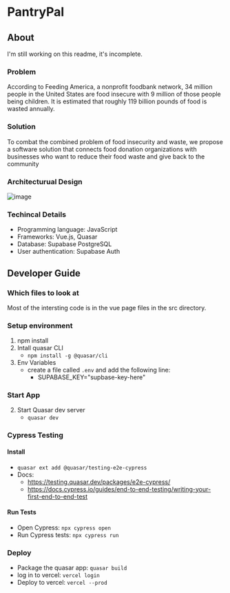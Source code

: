 # PantryPal

## About

I'm still working on this readme, it's incomplete.

### Problem

According to Feeding America, a nonprofit foodbank network, 34 million people in the United States are food insecure with 9 million of those people being children. It is estimated that roughly 119 billion pounds of food is wasted annually.

### Solution

To combat the combined problem of food insecurity and waste, we propose a software solution that connects food donation organizations with businesses who want to reduce their food waste and give back to the community

### Architecturual Design

![image](https://github.com/user-attachments/assets/000ef3d3-657b-4b3e-8071-195e989b9789)


### Techincal Details

- Programming language: JavaScript
- Frameworks: Vue.js, Quasar  
- Database: Supabase PostgreSQL  
- User authentication: Supabase Auth  

## Developer Guide

### Which files to look at

Most of the intersting code is in the vue page files in the src directory.

### Setup environment

1. npm install
2. Intall quasar CLI
    - `npm install -g @quasar/cli`
3. Env Variables
    - create a file called `.env`  and add the following line:
        - SUPABASE_KEY="supbase-key-here"
    
### Start App

2. Start Quasar dev server
    - `quasar dev`

### Cypress Testing

#### Install 

- `quasar ext add @quasar/testing-e2e-cypress`
- Docs: 
  - https://testing.quasar.dev/packages/e2e-cypress/
  - https://docs.cypress.io/guides/end-to-end-testing/writing-your-first-end-to-end-test

#### Run Tests

- Open Cypress: `npx cypress open`
- Run Cypress tests: `npx cypress run`

### Deploy

- Package the quasar app: `quasar build`
- log in to vercel: `vercel login`
- Deploy to vercel: `vercel --prod`
